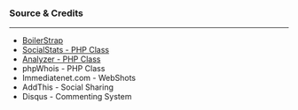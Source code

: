 ### Source & Credits

---

- <a href="http://html5boilerstrap.com">BoilerStrap</a>
- <a href="http://bit.ly/wf-socialstats">SocialStats - PHP Class</a>
- <a href="http://bit.ly/wf-analyzer">Analyzer - PHP Class</a>
- phpWhois - PHP Class
- Immediatenet.com - WebShots
- AddThis - Social Sharing
- Disqus - Commenting System